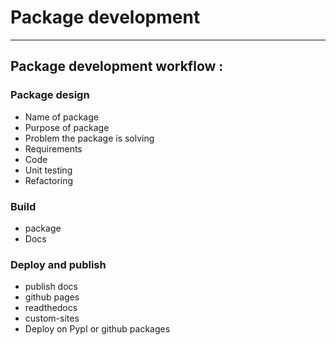 # Package development
----------------------------

## Package development workflow :

### Package design
- Name of package
- Purpose of package
- Problem the package is solving
- Requirements
- Code
- Unit testing
- Refactoring


### Build
- package
- Docs


### Deploy and publish
- publish docs
- github pages
- readthedocs
- custom-sites
- Deploy on PypI or github packages


